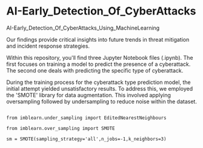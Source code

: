 # AI-Early_Detection_Of_CyberAttacks
AI-Early_Detection_Of_CyberAttacks_Using_MachineLearning

Our findings provide critical insights into future trends in threat mitigation and incident response strategies.

Within this repository, you'll find three Jupyter Notebook files (.ipynb). The first focuses on training a
model to predict the presence of a cyberattack. The second one deals with predicting the specific type of cyberattack.

During the training process for the cyberattack type prediction model, the initial attempt yielded unsatisfactory results.
To address this, we employed the 'SMOTE' library for data augmentation. This involved applying oversampling followed by undersampling to reduce noise within the dataset.

```

from imblearn.under_sampling import EditedNearestNeighbours 

from imblearn.over_sampling import SMOTE

sm = SMOTE(sampling_strategy='all',n_jobs=-1,k_neighbors=3)


```
